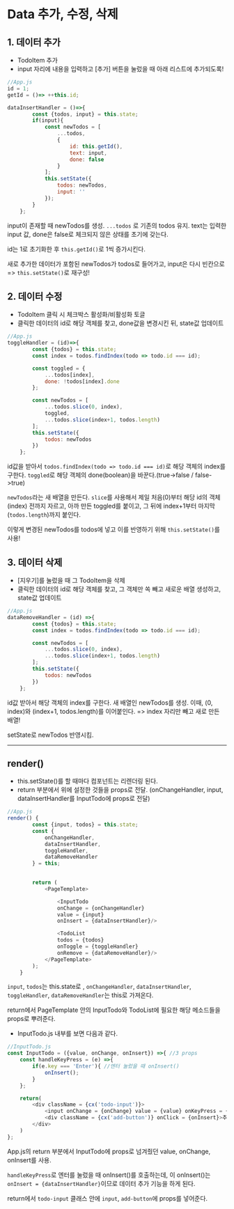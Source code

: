 
# Data 추가, 수정, 삭제

## 1. 데이터 추가
* TodoItem 추가
* input 자리에 내용을 입력하고 [추가] 버튼을 눌렀을 때 아래 리스트에 추가되도록!

~~~javascript
//App.js
id = 1;
getId = ()=> ++this.id;

dataInsertHandler = ()=>{
        const {todos, input} = this.state;
        if(input){
            const newTodos = [
                ...todos,
                {
                    id: this.getId(),
                    text: input,
                    done: false
                }
            ];
            this.setState({
                todos: newTodos,
                input: ''
            });
        }
    };
~~~
input이 존재할 때 newTodos를 생성. `...todos` 로 기존의 todos 유지. text는 입력한 input 값, done은 false로 체크되지 않은 상태를 초기에 갖는다.

id는 1로 초기화한 후 `this.getId()`로 1씩 증가시킨다.

새로 추가한 데이터가 포함된 newTodos가 todos로 들어가고, input은 다시 빈칸으로 => `this.setState()`로 재구성!


## 2. 데이터 수정
* TodoItem 클릭 시 체크박스 활성화/비활성화 토글
* 클릭한 데이터의 id로 해당 객체를 찾고, done값을 변경시킨 뒤, state값 업데이트

~~~javascript
//App.js
toggleHandler = (id)=>{
        const {todos} = this.state;
        const index = todos.findIndex(todo => todo.id === id);

        const toggled = {
            ...todos[index],
            done: !todos[index].done
        };

        const newTodos = [
            ...todos.slice(0, index),
            toggled,
            ...todos.slice(index+1, todos.length)
        ];
        this.setState({
            todos: newTodos
        })
    };
~~~
id값을 받아서 `todos.findIndex(todo => todo.id === id)`로 해당 객체의 index를 구한다. `toggled`로 해당 객체의 done(boolean)을 바꾼다.(true->false / false->true)

`newTodos`라는 새 배열을 만든다. `slice`를 사용해서 제일 처음(0)부터 해당 id의 객체(index) 전까지 자르고, 아까 만든 toggled를 붙이고, 그 뒤에 index+1부터 마지막(`todos.length`)까지 붙인다.

이렇게 변경된 newTodos를 todos에 넣고 이를 반영하기 위해 `this.setState()`를 사용!

## 3. 데이터 삭제
* [지우기]를 눌렀을 때 그 TodoItem을 삭제
* 클릭한 데이터의 id로 해당 객체를 찾고, 그 객체만 쏙 빼고 새로운 배열 생성하고, state값 업데이트

~~~javascript
//App.js
dataRemoveHandler = (id) =>{
        const {todos} = this.state;
        const index = todos.findIndex(todo => todo.id === id);

        const newTodos = [
            ...todos.slice(0, index),
            ...todos.slice(index+1, todos.length)
        ];
        this.setState({
            todos: newTodos
        })
    };
~~~

id값 받아서 해당 객체의 index를 구한다. 새 배열인 newTodos를 생성. 이때, (0, index)와 (index+1, todos.length)를 이어붙인다. => index 자리만 빼고 새로 만든 배열!

setState로 newTodos 반영시킴.


***

## render()
* this.setState()를 할 때마다 컴포넌트는 리렌더링 된다.
* return 부분에서 위에 설정한 것들을 props로 전달. (onChangeHandler, input, dataInsertHandler를 InputTodo에 props로 전달)

~~~javascript
//App.js
render() {
        const {input, todos} = this.state;
        const {
            onChangeHandler, 
            dataInsertHandler, 
            toggleHandler, 
            dataRemoveHandler
        } = this;

        
        return (
            <PageTemplate>

                <InputTodo 
                onChange = {onChangeHandler} 
                value = {input} 
                onInsert = {dataInsertHandler}/>

                <TodoList 
                todos = {todos} 
                onToggle = {toggleHandler}
                onRemove = {dataRemoveHandler}/>
            </PageTemplate>
        );
    }
~~~

`input`, `todos`는 this.state로 , `onChangeHandler`, `dataInsertHandler`, `toggleHandler`, `dataRemoveHandler`는 this로 가져온다.

return에서 PageTemplate 안의 InputTodo와 TodoList에 필요한 해당 메소드들을 props로 뿌려준다.

* InputTodo.js 내부를 보면 다음과 같다.
~~~javascript
//InputTodo.js
const InputTodo = ({value, onChange, onInsert}) =>{ //3 props
    const handleKeyPress = (e) =>{
        if(e.key === 'Enter'){ //엔터 눌렀을 때 onInsert()
            onInsert();
        }
    };

    return(
        <div className = {cx('todo-input')}>
            <input onChange = {onChange} value = {value} onKeyPress = {handleKeyPress}/>
            <div className = {cx('add-button')} onClick = {onInsert}>추가</div>
        </div>
    )
};
~~~
App.js의 return 부분에서 InputTodo에 props로 넘겨줬던 value, onChange, onInsert를 사용.

`handleKeyPress`로 엔터를 눌렀을 때 onInsert()를 호출하는데, 이 onInsert()는 `onInsert = {dataInsertHandler}`이므로 데이터 추가 기능을 하게 된다.

return에서 `todo-input` 클래스 안에 `input`, `add-button`에 props를 넣어준다.
